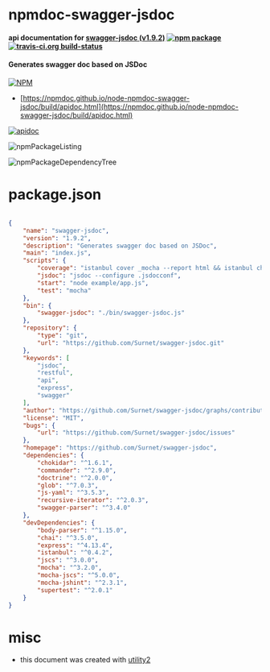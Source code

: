 # npmdoc-swagger-jsdoc

#### api documentation for  [swagger-jsdoc (v1.9.2)](https://github.com/Surnet/swagger-jsdoc)  [![npm package](https://img.shields.io/npm/v/npmdoc-swagger-jsdoc.svg?style=flat-square)](https://www.npmjs.org/package/npmdoc-swagger-jsdoc) [![travis-ci.org build-status](https://api.travis-ci.org/npmdoc/node-npmdoc-swagger-jsdoc.svg)](https://travis-ci.org/npmdoc/node-npmdoc-swagger-jsdoc)

#### Generates swagger doc based on JSDoc

[![NPM](https://nodei.co/npm/swagger-jsdoc.png?downloads=true&downloadRank=true&stars=true)](https://www.npmjs.com/package/swagger-jsdoc)

- [https://npmdoc.github.io/node-npmdoc-swagger-jsdoc/build/apidoc.html](https://npmdoc.github.io/node-npmdoc-swagger-jsdoc/build/apidoc.html)

[![apidoc](https://npmdoc.github.io/node-npmdoc-swagger-jsdoc/build/screenCapture.buildCi.browser.%252Ftmp%252Fbuild%252Fapidoc.html.png)](https://npmdoc.github.io/node-npmdoc-swagger-jsdoc/build/apidoc.html)

![npmPackageListing](https://npmdoc.github.io/node-npmdoc-swagger-jsdoc/build/screenCapture.npmPackageListing.svg)

![npmPackageDependencyTree](https://npmdoc.github.io/node-npmdoc-swagger-jsdoc/build/screenCapture.npmPackageDependencyTree.svg)



# package.json

```json

{
    "name": "swagger-jsdoc",
    "version": "1.9.2",
    "description": "Generates swagger doc based on JSDoc",
    "main": "index.js",
    "scripts": {
        "coverage": "istanbul cover _mocha --report html && istanbul check-coverage --statement 95",
        "jsdoc": "jsdoc --configure .jsdocconf",
        "start": "node example/app.js",
        "test": "mocha"
    },
    "bin": {
        "swagger-jsdoc": "./bin/swagger-jsdoc.js"
    },
    "repository": {
        "type": "git",
        "url": "https://github.com/Surnet/swagger-jsdoc.git"
    },
    "keywords": [
        "jsdoc",
        "restful",
        "api",
        "express",
        "swagger"
    ],
    "author": "https://github.com/Surnet/swagger-jsdoc/graphs/contributors",
    "license": "MIT",
    "bugs": {
        "url": "https://github.com/Surnet/swagger-jsdoc/issues"
    },
    "homepage": "https://github.com/Surnet/swagger-jsdoc",
    "dependencies": {
        "chokidar": "^1.6.1",
        "commander": "^2.9.0",
        "doctrine": "^2.0.0",
        "glob": "^7.0.3",
        "js-yaml": "^3.5.3",
        "recursive-iterator": "^2.0.3",
        "swagger-parser": "^3.4.0"
    },
    "devDependencies": {
        "body-parser": "^1.15.0",
        "chai": "^3.5.0",
        "express": "^4.13.4",
        "istanbul": "^0.4.2",
        "jscs": "^3.0.0",
        "mocha": "^3.2.0",
        "mocha-jscs": "^5.0.0",
        "mocha-jshint": "^2.3.1",
        "supertest": "^2.0.1"
    }
}
```



# misc
- this document was created with [utility2](https://github.com/kaizhu256/node-utility2)

